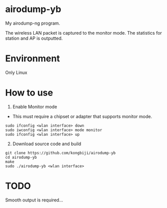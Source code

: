 # airodump-yb
My airodump-ng program.

The wireless LAN packet is captured to the monitor mode. The statistics for station and AP is outputted.

# Environment
Only Linux

# How to use
1. Enable Monitor mode
- This must require a chipset or adapter that supports monitor mode.
```
sudo ifconfig <wlan interface> down
sudo iwconfig <wlan interface> mode monitor
sudo ifconfig <wlan interface> up
```
2. Download source code and build
```
git clone https://github.com/kongbiji/airodump-yb
cd airodump-yb
make
sudo ./airodump-yb <wlan interface>
```

# TODO
Smooth output is required...
